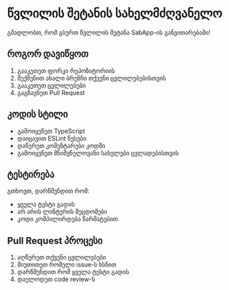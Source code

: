 # წვლილის შეტანის სახელმძღვანელო

გმადლობთ, რომ გსურთ წვლილის შეტანა SabApp-ის განვითარებაში! 

## როგორ დავიწყოთ

1. გააკეთეთ ფორკი რეპოზიტორიის
2. შექმენით ახალი ბრენჩი თქვენი ცვლილებებისთვის
3. გააკეთეთ ცვლილებები
4. გაგზავნეთ Pull Request

## კოდის სტილი

- გამოიყენეთ TypeScript
- დაიცავით ESLint წესები
- დაწერეთ კომენტარები კოდში
- გამოიყენეთ მნიშვნელოვანი სახელები ცვლადებისთვის

## ტესტირება

გთხოვთ, დარწმუნდით რომ:
- ყველა ტესტი გადის
- არ არის ლინტერის შეცდომები
- კოდი კომპილირდება წარმატებით

## Pull Request პროცესი

1. აღწერეთ თქვენი ცვლილებები
2. მიუთითეთ რომელი issue-ს ხსნით
3. დარწმუნდით რომ ყველა ტესტი გადის
4. დაელოდეთ code review-ს 